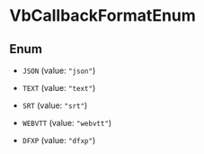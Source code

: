 
# VbCallbackFormatEnum

## Enum


* `JSON` (value: `"json"`)

* `TEXT` (value: `"text"`)

* `SRT` (value: `"srt"`)

* `WEBVTT` (value: `"webvtt"`)

* `DFXP` (value: `"dfxp"`)



